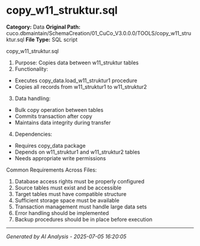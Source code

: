 # copy_w11_struktur.sql

**Category:** Data
**Original Path:** cuco.dbmaintain/SchemaCreation/01_CuCo_V3.0.0.0/TOOLS/copy_w11_struktur.sql
**File Type:** SQL script

copy_w11_struktur.sql
1. Purpose: Copies data between w11_struktur tables
2. Functionality:
- Executes copy_data.load_w11_struktur1 procedure
- Copies all records from w11_struktur1 to w11_struktur2

3. Data handling:
- Bulk copy operation between tables
- Commits transaction after copy
- Maintains data integrity during transfer

4. Dependencies:
- Requires copy_data package
- Depends on w11_struktur1 and w11_struktur2 tables
- Needs appropriate write permissions

Common Requirements Across Files:
1. Database access rights must be properly configured
2. Source tables must exist and be accessible
3. Target tables must have compatible structure
4. Sufficient storage space must be available
5. Transaction management must handle large data sets
6. Error handling should be implemented
7. Backup procedures should be in place before execution

---
*Generated by AI Analysis - 2025-07-05 16:20:05*
